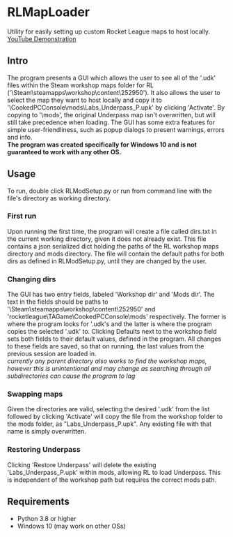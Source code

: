 # RLMapLoader
Utility for easily setting up custom Rocket League maps to host locally.\
[YouTube Demonstration](https://youtu.be/xliaWYAAnXU)

## Intro
The program presents a GUI which allows the user to see all of the '.udk' files within the Steam workshop maps folder for RL ('\Steam\steamapps\workshop\content\252950'). It also allows the user to select the map they want to host locally and copy it to '\CookedPCConsole\mods\Labs_Underpass_P.upk' by clicking 'Activate'. By copying to '\mods', the original Underpass map isn't overwritten, but will still take precedence when loading. The GUI has some extra features for simple user-friendliness, such as popup dialogs to present warnings, errors and info.\
**The program was created specifically for Windows 10 and is not guaranteed to work with any other OS.**

## Usage
To run, double click RLModSetup.py or run from command line with the file's directory as working directory.

### First run
Upon running the first time, the program will create a file called dirs.txt in the current working directory, given it does not already exist. This file contains a json serialized dict holding the paths of the RL workshop maps directory and mods directory. The file will contain the default paths for both dirs as defined in RLModSetup.py, until they are changed by the user.

### Changing dirs
The GUI has two entry fields, labeled 'Workshop dir' and 'Mods dir'. The text in the fields should be paths to '\Steam\steamapps\workshop\content\252950' and 'rocketleague\TAGame\CookedPCConsole\mods' respectively. The former is where the program looks for '.udk's and the latter is where the program copies the selected '.udk' to. Clicking Defaults next to the workshop field sets both fields to their default values, defined in the program. All changes to these fields are saved, so that on running, the last values from the previous session are loaded in.\
*currently any parent directory also works to find the workshop maps, however this is unintentional and may change as searching through all subdirectories can cause the program to lag*

### Swapping maps
Given the directories are valid, selecting the desired '.udk' from the list followed by clicking 'Activate' will copy the file from the workshop folder to the mods folder, as "Labs_Underpass_P.upk". Any existing file with that name is simply overwritten.

### Restoring Underpass
Clicking 'Restore Underpass' will delete the existing 'Labs_Underpass_P.upk' within mods, allowing RL to load Underpass. This is independent of the workshop path but requires the correct mods path.

## Requirements
- Python 3.8 or higher
- Windows 10 (may work on other OSs)
